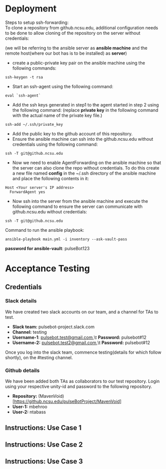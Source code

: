 # Deployment

Steps to setup ssh-forwarding:  
To clone a repository from github.ncsu.edu, additional configuration needs to be done to allow cloning of the repository on the server without credentials:

(we will be referring to the ansible server as **ansible machine** and the remote host(where our bot has is to be installed) as **server**)

* create a public-private key pair on the ansible machine using the following commands:
```
ssh-keygen -t rsa
```
* Start an ssh-agent using the following command:
```
eval `ssh-agent`
```
* Add the ssh keys generated in step1 to the agent started in step 2  using the following command:
(replace **private key** in the following command with the actual name of the private key file.)
```
ssh-add ~/.ssh/private_key
```
* Add the public key to the github account of this repository.
* Ensure the ansible machine can ssh into the github.ncsu.edu without credentials using the following command:
```
ssh -T git@github.ncsu.edu
```
* Now we need to enable AgentForwarding on the ansible machine so that the server can also clone the repo without credentials.
To do this create a new file named **config** in the ~/.ssh directory of the ansible machine and place the following contents in it:
```
Host <Your server's IP address>
  ForwardAgent yes
```
* Now ssh into the server from the ansible machine and execute the following command to ensure the server can communicate with github.ncsu.edu without credentials:
```
ssh -T git@github.ncsu.edu
```


Command to run the ansible playbook: 
```
ansible-playbook main.yml -i inventory --ask-vault-pass
```
**password for ansible-vault**: pulseBot123

# Acceptance Testing

## Credentials

### Slack details
We have created two slack accounts on our team, and a channel for TAs to test.  
+ **Slack team:** pulsebot-project.slack.com
+ **Channel:** testing
+ **Username-1**: pulsebot.test@gmail.com,\t **Password:** pulsebot#12
+ **Username-2:** pulsebot.test2@gmail.com,\t **Password:** pulsebot#12

Once you log into the slack team, commence testing(details for which follow shortly), on the #testing channel.

### Github details
We have been added both TAs as collaborators to our test repository. Login using your respective unity-id and password to the following repository.
+ **Repository:** (MavenVoid)[https://github.ncsu.edu/pulseBotProject/MavenVoid]
+ **User-1:** mbehroo
+ **User-2:** ntabass

## Instructions: Use Case 1
## Instructions: Use Case 2
## Instructions: Use Case 3
